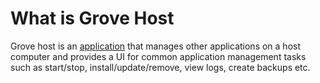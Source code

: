 # What is Grove Host

Grove host is an [application](def://) that manages other applications on a
host computer and provides a UI for common application management tasks
such as start/stop, install/update/remove, view logs, create backups etc.

